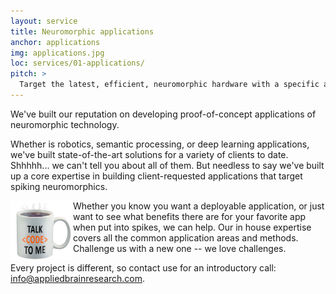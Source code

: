 ```yaml
---
layout: service
title: Neuromorphic applications
anchor: applications
img: applications.jpg
loc: services/01-applications/
pitch: >
  Target the latest, efficient, neuromorphic hardware with a specific application. We'll help you port it or build it from the ground up.
---
```


We've built our reputation on developing proof-of-concept applications of neuromorphic technology.

Whether is robotics, semantic processing, or deep learning applications, we've built state-of-the-art solutions for a variety of clients to date.  Shhhhh... we can't tell you about all of them.  But needless to say we've built up a core expertise in building client-requested applications that target spiking neuromorphics.

<img src="/img/talk-code.jpg" align="left" width="100">
Whether you know you want a deployable application, or just want to see what benefits there are for your favorite app when put into spikes, we can help.  Our in house expertise covers all the common application areas and methods.  Challenge us with a new one -- we love challenges.


Every project is different, so contact use for an introductory call: info@appliedbrainresearch.com.
